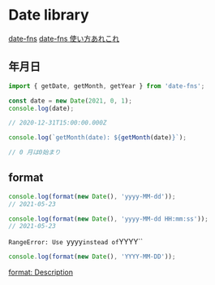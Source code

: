 # Date library

[date-fns](https://www.npmjs.com/package/date-fns)
[date-fns 使い方あれこれ](https://zenn.dev/snjssk/articles/f05d1bcfeb9604)

## 年月日

```JavaScript
import { getDate, getMonth, getYear } from 'date-fns';

const date = new Date(2021, 0, 1);
console.log(date);

// 2020-12-31T15:00:00.000Z
```

```JavaScript
console.log(`getMonth(date): ${getMonth(date)}`);

// 0 月は0始まり
```

## format

```JavaScript
console.log(format(new Date(), 'yyyy-MM-dd'));
// 2021-05-23

console.log(format(new Date(), 'yyyy-MM-dd HH:mm:ss'));
// 2021-05-23
```

`RangeError: Use `yyyy` instead of `YYYY``

```JavaScript
console.log(format(new Date(), 'YYYY-MM-DD'));
```

[format: Description](https://date-fns.org/v1.28.5/docs/format)
